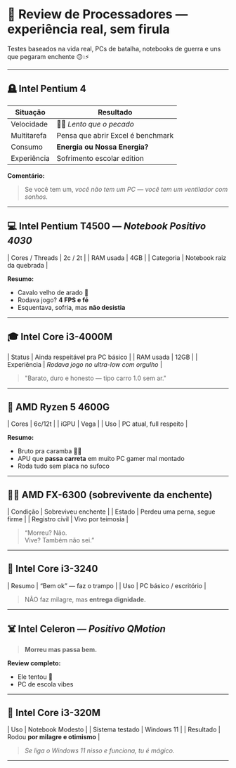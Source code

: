 # 🧠 Review de Processadores — experiência real, sem firula

Testes baseados na vida real, PCs de batalha, notebooks de guerra e uns que pegaram enchente 😔💧⚡

---

## 🪦 Intel Pentium 4

| Situação | Resultado |
|---|---|
Velocidade | 🚶‍♂️ *Lento que o pecado*  
Multitarefa | Pensa que abrir Excel é benchmark  
Consumo | **Energia ou Nossa Energia?**  
Experiência | Sofrimento escolar edition  

**Comentário:**  
> Se você tem um, *você não tem um PC — você tem um ventilador com sonhos.*

---

## 💻 Intel Pentium T4500 — *Notebook Positivo 4030*

| Cores / Threads | 2c / 2t |
| RAM usada | 4GB |
| Categoria | Notebook raiz da quebrada |

**Resumo:**
- Cavalo velho de arado 🐴
- Rodava jogo? **4 FPS e fé**
- Esquentava, sofria, mas **não desistia**

---

## 🎓 Intel Core i3-4000M

| Status | Ainda respeitável pra PC básico |
| RAM usada | 12GB |
| Experiência | *Rodava jogo no ultra-low com orgulho* |

> "Barato, duro e honesto — tipo carro 1.0 sem ar."

---

## 🥶 AMD Ryzen 5 4600G

| Cores | 6c/12t |
| iGPU | Vega |
| Uso | PC atual, full respeito |

**Resumo:**
- Bruto pra caramba 💪🔥
- APU que **passa carreta** em muito PC gamer mal montado
- Roda tudo sem placa no sufoco


---

## 🧟‍♂️ AMD FX-6300 (sobrevivente da enchente)

| Condição | Sobreviveu enchente |
| Estado | Perdeu uma perna, segue firme |
| Registro civil | Vivo por teimosia |

> “Morreu? Não.  
> Vive? Também não sei.”  



---

## 🧊 Intel Core i3-3240

| Resumo | “Bem ok” — faz o trampo |
| Uso | PC básico / escritório |

> NÃO faz milagre, mas **entrega dignidade.**



---

## ☠️ Intel Celeron — *Positivo QMotion*

> **Morreu mas passa bem.**

**Review completo:**  
- Ele tentou 🙏  
- PC de escola vibes  


---

## 🧳 Intel Core i3-320M

| Uso | Notebook Modesto |
| Sistema testado | Windows 11 |
| Resultado | Rodou **por milagre e otimismo** |

> *Se liga o Windows 11 nisso e funciona, tu é mágico.*



---

